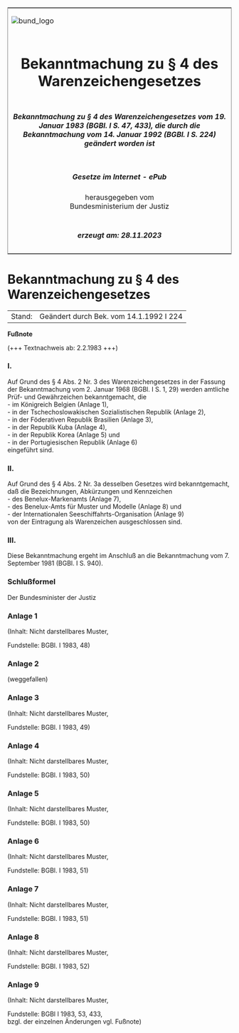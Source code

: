 <span id="DECKBLATT.html"></span>

<table border="0" frame="border" width="100%">

<tr valign="top">

<td align="left">

![bund\_logo](BfJ_2021_Web_de_de.gif)

</td>

<td align="right">

 

</td>

</tr>

<tr align="center" valign="middle">

<td colspan="2">

# Bekanntmachung zu § 4 des Warenzeichengesetzes

</td>

</tr>

<tr align="center" valign="middle">

<td colspan="2">

##### Bekanntmachung zu § 4 des Warenzeichengesetzes vom 19. Januar 1983 (BGBl. I S. 47, 433), die durch die Bekanntmachung vom 14. Januar 1992 (BGBl. I S. 224) geändert worden ist

</td>

</tr>

<tr align="center" valign="middle">

<td colspan="2">

  
  

##### Gesetze im Internet - ePub  
  
herausgegeben vom  
Bundesministerium der Justiz

</td>

</tr>

<tr align="center" valign="bottom">

<td colspan="2">

  
  

##### erzeugt am: 28.11.2023

</td>

</tr>

</table>

<span id="BJNR000470983.html"></span>

# Bekanntmachung zu § 4 des Warenzeichengesetzes

<div>

<div class="jnhtml">

|        |                                         |
| ------ | --------------------------------------- |
| Stand: | Geändert durch Bek. vom 14.1.1992 I 224 |

</div>

</div>

<div>

  
**Fußnote**

<div class="jnhtml">

<div>

<div class="jurAbsatz">

(+++ Textnachweis ab: 2.2.1983 +++)

</div>

</div>

</div>

</div>

<span id="BJNR000470983BJNE000100314.html"></span>

### I.  

<div>

<div class="jnhtml">

<div>

<div class="jurAbsatz">

Auf Grund des § 4 Abs. 2 Nr. 3 des Warenzeichengesetzes in der Fassung
der Bekanntmachung vom 2. Januar 1968 (BGBl. I S. 1, 29) werden amtliche
Prüf- und Gewährzeichen bekanntgemacht, die  
\- im Königreich Belgien (Anlage 1),  
\- in der Tschechoslowakischen Sozialistischen Republik (Anlage 2),  
\- in der Föderativen Republik Brasilien (Anlage 3),  
\- in der Republik Kuba (Anlage 4),  
\- in der Republik Korea (Anlage 5) und  
\- in der Portugiesischen Republik (Anlage 6)  
eingeführt sind.

</div>

</div>

</div>

</div>

<span id="BJNR000470983BJNE000200314.html"></span>

### II.  

<div>

<div class="jnhtml">

<div>

<div class="jurAbsatz">

Auf Grund des § 4 Abs. 2 Nr. 3a desselben Gesetzes wird bekanntgemacht,
daß die Bezeichnungen, Abkürzungen und Kennzeichen  
\- des Benelux-Markenamts (Anlage 7),  
\- des Benelux-Amts für Muster und Modelle (Anlage 8) und  
\- der Internationalen Seeschiffahrts-Organisation (Anlage 9)  
von der Eintragung als Warenzeichen ausgeschlossen sind.

</div>

</div>

</div>

</div>

<span id="BJNR000470983BJNE000300314.html"></span>

### III.  

<div>

<div class="jnhtml">

<div>

<div class="jurAbsatz">

Diese Bekanntmachung ergeht im Anschluß an die Bekanntmachung vom 7.
September 1981 (BGBl. I S. 940).

</div>

</div>

</div>

</div>

<span id="BJNR000470983BJNE000400314.html"></span>

### Schlußformel  

<div>

<div class="jnhtml">

<div>

<div class="jurAbsatz">

<span class="SP">Der Bundesminister der Justiz</span>

</div>

</div>

</div>

</div>

<span id="BJNR000470983BJNE000500314.html"></span>

### Anlage 1  

<div>

<div class="jnhtml">

<div>

<div class="jurAbsatz">

<div class="kommentar_Hinweis">

(Inhalt: Nicht darstellbares Muster,

</div>

  

<div class="kommentar_Fundstelle">

Fundstelle: BGBl. I 1983, 48)

</div>

</div>

</div>

</div>

</div>

<span id="BJNR000470983BJNE000601308.html"></span>

### Anlage 2  

<div>

<div class="jnhtml">

<div>

<div class="jurAbsatz">

(weggefallen)

</div>

</div>

</div>

</div>

<span id="BJNR000470983BJNE000700314.html"></span>

### Anlage 3  

<div>

<div class="jnhtml">

<div>

<div class="jurAbsatz">

<div class="kommentar_Hinweis">

(Inhalt: Nicht darstellbares Muster,

</div>

  

<div class="kommentar_Fundstelle">

Fundstelle: BGBl. I 1983, 49)

</div>

</div>

</div>

</div>

</div>

<span id="BJNR000470983BJNE000800314.html"></span>

### Anlage 4  

<div>

<div class="jnhtml">

<div>

<div class="jurAbsatz">

<div class="kommentar_Hinweis">

(Inhalt: Nicht darstellbares Muster,

</div>

  

<div class="kommentar_Fundstelle">

Fundstelle: BGBl. I 1983, 50)

</div>

</div>

</div>

</div>

</div>

<span id="BJNR000470983BJNE000900314.html"></span>

### Anlage 5  

<div>

<div class="jnhtml">

<div>

<div class="jurAbsatz">

<div class="kommentar_Hinweis">

(Inhalt: Nicht darstellbares Muster,

</div>

  

<div class="kommentar_Fundstelle">

Fundstelle: BGBl. I 1983, 50)

</div>

</div>

</div>

</div>

</div>

<span id="BJNR000470983BJNE001000314.html"></span>

### Anlage 6  

<div>

<div class="jnhtml">

<div>

<div class="jurAbsatz">

<div class="kommentar_Hinweis">

(Inhalt: Nicht darstellbares Muster,

</div>

  

<div class="kommentar_Fundstelle">

Fundstelle: BGBl. I 1983, 51)

</div>

</div>

</div>

</div>

</div>

<span id="BJNR000470983BJNE001100314.html"></span>

### Anlage 7  

<div>

<div class="jnhtml">

<div>

<div class="jurAbsatz">

<div class="kommentar_Hinweis">

(Inhalt: Nicht darstellbares Muster,

</div>

  

<div class="kommentar_Fundstelle">

Fundstelle: BGBl. I 1983, 51)

</div>

</div>

</div>

</div>

</div>

<span id="BJNR000470983BJNE001200314.html"></span>

### Anlage 8  

<div>

<div class="jnhtml">

<div>

<div class="jurAbsatz">

<div class="kommentar_Hinweis">

(Inhalt: Nicht darstellbares Muster,

</div>

  

<div class="kommentar_Fundstelle">

Fundstelle: BGBl. I 1983, 52)

</div>

</div>

</div>

</div>

</div>

<span id="BJNR000470983BJNE001300314.html"></span>

### Anlage 9  

<div>

<div class="jnhtml">

<div>

<div class="jurAbsatz">

<div class="kommentar_Hinweis">

(Inhalt: Nicht darstellbares Muster,

</div>

  

<div class="kommentar_Fundstelle">

Fundstelle: BGBl I 1983, 53, 433,  
bzgl. der einzelnen Änderungen vgl. Fußnote)

</div>

</div>

</div>

</div>

</div>
